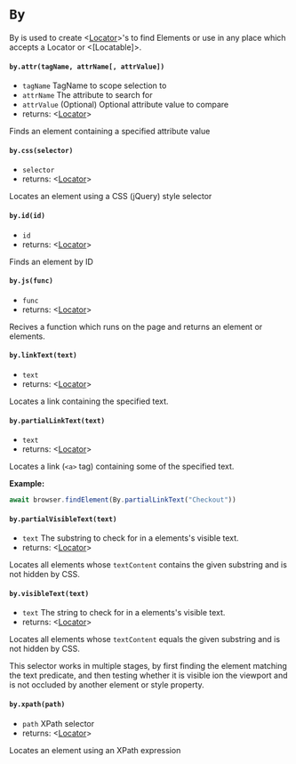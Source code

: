 # `By`

By is used to create <[Locator]>'s to find Elements or use in any place which accepts a Locator or <[Locatable]>.

#### `by.attr(tagName, attrName[, attrValue])`
* `tagName` <string>  TagName to scope selection to
* `attrName` <string>  The attribute to search for
* `attrValue` <string> (Optional) Optional attribute value to compare
* returns: <[Locator]> 

Finds an element containing a specified attribute value

#### `by.css(selector)`
* `selector` <string>  
* returns: <[Locator]> 

Locates an element using a CSS (jQuery) style selector

#### `by.id(id)`
* `id` <string>  
* returns: <[Locator]> 

Finds an element by ID

#### `by.js(func)`
* `func` <undefined>  
* returns: <[Locator]> 

Recives a function which runs on the page and returns an element or elements.

#### `by.linkText(text)`
* `text` <string>  
* returns: <[Locator]> 

Locates a link containing the specified text.

#### `by.partialLinkText(text)`
* `text` <string>  
* returns: <[Locator]> 

Locates a link (`<a>` tag) containing some of the specified text.

**Example:**
```typescript
await browser.findElement(By.partialLinkText("Checkout"))
```

#### `by.partialVisibleText(text)`
* `text` <string>  The substring to check for in a elements's visible text.
* returns: <[Locator]> 

Locates all elements whose `textContent` contains the given
substring and is not hidden by CSS.

#### `by.visibleText(text)`
* `text` <string>  The string to check for in a elements's visible text.
* returns: <[Locator]> 

Locates all elements whose `textContent` equals the given substring and is not hidden by CSS.

This selector works in multiple stages, by first finding the element matching the text predicate, and then testing whether it is visible ion the viewport and is not occluded by another element or style property.

#### `by.xpath(path)`
* `path` <string>  XPath selector
* returns: <[Locator]> 

Locates an element using an XPath expression


[Locator]: Locator.md#locator